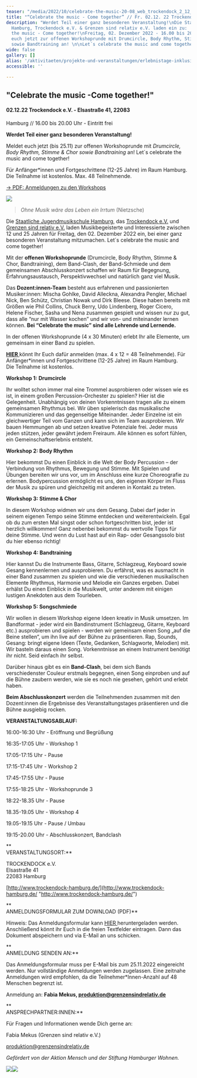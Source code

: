```yaml
---
teaser: "/media/2022/10/celebrate-the-music-20-08_web_trockendock_2_12_web-final.png"
title: "“Celebrate the music - Come together” // Fr. 02.12. 22 Trockendock e.V."
description: "Werdet Teil einer ganz besonderen Veranstaltung!\nDie Staatliche Jugendmusikschule
  Hamburg, Trockendock e.V. & Grenzen sind relativ e.V. laden ein zu:  \n\nCelebrate
  the music - Come together!\nFreitag, 02. Dezember 2022 - 16.00 bis 20.00 Uhr. \nMeldet
  euch jetzt zur offenen Workshoprunde mit Drumcircle, Body Rhythm, Stimme & Chor
  sowie Bandtraining an! \n\nLet´s celebrate the music and come together!\n"
wide: false
gallery: []
alias: '/aktivitaeten/projekte-und-veranstaltungen/erlebnistage-inklusion-durch-musik/celebrate-the-music-come-together-sa.02.12.22-trockendock-e.v'
accessible: ''

---
```

## "Celebrate the music -Come together!" 

#### 02.12.22 Trockendock e.V. - Elsastraße 41, 22083  
Hamburg // 16.00 bis 20.00 Uhr -  Eintritt frei

**Werdet Teil einer ganz besonderen Veranstaltung!**

Meldet euch jetzt (bis 25.11) zur offenen Workshoprunde mit _Drumcircle, Body Rhythm, Stimme & Chor sowie Bandtraining_ an! Let´s celebrate the music and come together!  
  
Für Anfänger*innen und Fortgeschrittene (12-25 Jahre) im Raum Hamburg.  
Die Teilnahme ist kostenlos. Max. 48 Teilnehmende.

[→ PDF: Anmeldungen zu den Workshops](https://drive.google.com/file/d/1FuePrZuR_mufUnE8PrirulRvgi37sGf5/view?usp=sharing)

![](/media/2022/10/celebrate-the-music-20-08_web_trockendock_2_12_web-final.png)

> _Ohne Musik wäre das Leben ein Irrtum_ (Nietzsche)

Die [Staatliche Jugendmusikschule Hamburg](http://www.hamburg.de/jugendmusikschule), das [Trockendock e.V.](http://www.trockendock-hamburg.de/) und [Grenzen sind relativ e.V.](http://www.grenzensindrelativ.de) laden Musikbegeisterte und Interessierte zwischen 12 und 25 Jahren für Freitag, den 02. Dezember 2022 ein, bei einer ganz besonderen Veranstaltung mitzumachen. Let´s celebrate the music and come together!

Mit der **offenen Workshoprunde** (Drumcircle, Body Rhythm, Stimme & Chor, Bandtraining), dem Band-Clash, der Band-Schmiede und dem gemeinsamen Abschlusskonzert schaffen wir Raum für Begegnung, Erfahrungsaustausch, Perspektivwechsel und natürlich ganz viel Musik.

Das **Dozent:innen-Team** besteht aus erfahrenen und passionierten Musiker:innen: Mischa Gohlke, David Alleckna, Alexandra Pengler, Michael Nick, Ben Schütz, Christian Nowak und Dirk Bleese. Diese haben bereits mit Größen wie Phil Collins, Chuck Berry, Udo Lindenberg, Roger Cicero, Helene Fischer, Sasha und Nena zusammen gespielt und wissen nur zu gut, dass alle “nur mit Wasser kochen” und wir von- und miteinander lernen können. **Bei “Celebrate the music” sind alle Lehrende und Lernende.**

In der offenen Workshoprunde (4 x 30 Minuten) erlebt Ihr alle Elemente, um gemeinsam in einer Band zu spielen.

[**HIER** ](https://drive.google.com/file/d/1eWF4ndPLYJknwxgwuGo0-uD7Dlnz5-Kk/view?usp=sharing)könnt Ihr Euch dafür anmelden (max. 4 x 12 = 48 Teilnehmende). Für Anfänger*innen und Fortgeschrittene (12-25 Jahre) im Raum Hamburg.  
Die Teilnahme ist kostenlos.

**Workshop 1:** **Drumcircle** 

Ihr wolltet schon immer mal eine Trommel ausprobieren oder wissen wie es ist, in einem großen Percussion-Orchester zu spielen? Hier ist die Gelegenheit. Unabhängig von deinen Vorkenntnissen tragen alle zu einem gemeinsamen Rhythmus bei. Wir üben spielerisch das musikalische Kommunizieren und das gegenseitige Miteinander. Jeder Einzelne ist ein gleichwertiger Teil vom Ganzen und kann sich im Team ausprobieren. Wir bauen Hemmungen ab und setzen kreative Potenziale frei. Jeder muss jeden stützen, jeder gewährt jedem Freiraum. Alle können es sofort fühlen, ein Gemeinschaftserlebnis entsteht.

**Workshop 2: Body Rhythm** 

Hier bekommst Du einen Einblick in die Welt der Body Percussion – der Verbindung von Rhythmus, Bewegung und Stimme. Mit Spielen und Übungen bereiten wir uns vor, um im Anschluss eine kurze Choreografie zu erlernen. Bodypercussion ermöglicht es uns, den eigenen Körper im Fluss der Musik zu spüren und gleichzeitig mit anderen in Kontakt zu treten.

**Workshop 3: Stimme & Chor** 

In diesem Workshop widmen wir uns dem Gesang. Dabei darf jeder in seinem eigenen Tempo seine Stimme entdecken und weiterentwickeln. Egal ob du zum ersten Mal singst oder schon fortgeschritten bist, jeder ist herzlich willkommen! Ganz nebenbei bekommst du wertvolle Tipps für deine Stimme. Und wenn du Lust hast auf ein Rap- oder Gesangssolo bist du hier ebenso richtig!

**Workshop 4: Bandtraining** 

Hier kannst Du die Instrumente Bass, Gitarre, Schlagzeug, Keyboard sowie Gesang kennenlernen und ausprobieren. Du erfährst, was es ausmacht in einer Band zusammen zu spielen und wie die verschiedenen musikalischen Elemente Rhythmus, Harmonie und Melodie ein Ganzes ergeben. Dabei erhälst Du einen Einblick in die Musikwelt, unter anderem mit einigen lustigen Anekdoten aus dem Tourleben.

**Workshop 5: Songschmiede** 

Wir wollen in diesem Workshop eigene Ideen kreativ in Musik umsetzen. Im Bandformat - jeder wird ein Bandinstrument (Schlagzeug, Gitarre, Keyboard etc.) ausprobieren und spielen -  werden wir gemeinsam einen Song „auf die Beine stellen“, um ihn live auf der Bühne zu präsentieren. Rap, Sounds, Gesang: bringt eigene Ideen (Texte, Gedanken, Schlagworte, Melodien) mit. Wir basteln daraus einen Song. Vorkenntnisse an einem Instrument benötigt ihr nicht. Seid einfach ihr selbst.

Darüber hinaus gibt es ein **Band-Clash**, bei dem sich Bands verschiedenster Couleur erstmals begegnen, einen Song einproben und auf die Bühne zaubern werden, wie sie es noch nie gesehen, gehört und erlebt haben.

**Beim Abschlusskonzert** werden die Teilnehmenden zusammen mit den Dozent:innen die Ergebnisse des Veranstaltungstages präsentieren und die Bühne ausgiebig rocken.

**VERANSTALTUNGSABLAUF:**

16:00-16:30 Uhr - Eröffnung und Begrüßung

16:35-17:05 Uhr - Workshop 1

17:05-17:15 Uhr - Pause

17:15-17:45 Uhr - Workshop 2

17:45-17:55 Uhr - Pause

17:55-18:25 Uhr - Workshoprunde 3

18:22-18.35 Uhr - Pause

18\.35-19.05 Uhr - Workshop 4

19\.05-19.15 Uhr - Pause / Umbau

19:15-20.00 Uhr - Abschlusskonzert, Bandclash

**  
VERANSTALTUNGSORT:**

TROCKENDOCK e.V.  
Elsastraße 41  
22083 Hamburg

[http://www.trockendock-hamburg.de/](http://www.trockendock-hamburg.de/ "http://www.trockendock-hamburg.de/")

**  
ANMELDUNGSFORMULAR ZUM DOWNLOAD (PDF)**

Hinweis: Das Anmeldungsformular kann [HIER ](https://drive.google.com/file/d/1eWF4ndPLYJknwxgwuGo0-uD7Dlnz5-Kk/view?usp=sharing)heruntergeladen werden. Anschließend könnt ihr Euch in die freien Textfelder eintragen. Dann das Dokument abspeichern und via E-Mail an uns schicken.

**  
ANMELDUNG SENDEN AN:**

Das Anmeldungsformular muss per E-Mail bis zum 25.11.2022 eingereicht werden. Nur vollständige Anmeldungen werden zugelassen. Eine zeitnahe Anmeldungen wird empfohlen, da die Teilnehmer*Innen-Anzahl auf 48 Menschen begrenzt ist.

Anmeldung an: **Fabia Mekus, produktion@grenzensindrelativ.de**

**  
ANSPRECHPARTNER:INNEN:**

Für Fragen und Informationen wende Dich gerne an:

Fabia Mekus (Grenzen sind relativ e.V.)

[produktion@grenzensindrelativ.de](mailto:produktion@grenzensindrelativ.de)

_Gefördert von der Aktion Mensch und der Stiftung Hamburger Wohnen._

![](/media/2021/07/20170919100223-aktion_mensch_logo.svg)![](/media/2022/03/stiftung_hw_logo_rgb_inumlauf.JPG)
